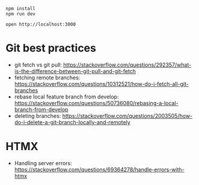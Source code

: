 ```
npm install
npm run dev
```

```
open http://localhost:3000
```

# Git best practices

- git fetch vs git pull: https://stackoverflow.com/questions/292357/what-is-the-difference-between-git-pull-and-git-fetch
- fetching remote branches: https://stackoverflow.com/questions/10312521/how-do-i-fetch-all-git-branches
- rebase local feature branch from develop: https://stackoverflow.com/questions/50736080/rebasing-a-local-branch-from-develop
- deleting branches: https://stackoverflow.com/questions/2003505/how-do-i-delete-a-git-branch-locally-and-remotely

# HTMX

- Handling server errors: https://stackoverflow.com/questions/69364278/handle-errors-with-htmx
